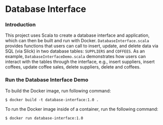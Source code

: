 # Database Interface
### Introduction
This project uses Scala to create a database interface and application, which can then be built and run with Docker. `DatabaseInterface.scala` provides functions that users can call to insert, update, and delete data via SQL (via Slick) in two database tables: `SUPPLIERS` and `COFFEES`. As an example, `DatabaseInterfaceDemo.scala` demonstrates how users can interact with the tables through the interface, e.g., insert suppliers, insert coffees, update coffee sales, delete suppliers, delete and coffees.
### Run the Database Interface Demo
To build the Docker image, run following command:   
```
$ docker build -t database-interface:1.0 .
```  
To run the Docker image inside of a container, run the following command:  
```
$ docker run database-interface:1.0
```
